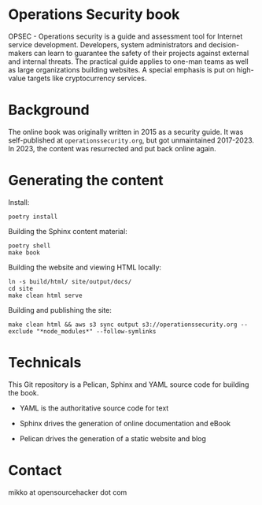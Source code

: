 # Operations Security book

OPSEC - Operations security is a guide and assessment tool for Internet service development.
Developers, system administrators and decision-makers can learn to guarantee the safety of their projects against external and internal threats. The practical guide applies to one-man teams as well as large organizations building websites. A special emphasis is put on high-value targets like cryptocurrency services.

# Background

The online book was originally written in 2015 as a security guide.
It was self-published at `operationssecurity.org`, but got unmaintained
2017-2023. In 2023, the content was resurrected and put back online again.

# Generating the content

Install:

```shell
poetry install
```

Building the Sphinx content material:

```shell
poetry shell
make book
```

Building the website and viewing HTML locally:

```shell
ln -s build/html/ site/output/docs/
cd site
make clean html serve
```

Building and publishing the site:

    make clean html && aws s3 sync output s3://operationssecurity.org --exclude "*node_modules*" --follow-symlinks

# Technicals

This Git repository is a Pelican, Sphinx and YAML source code for building the book.

* YAML is the authoritative source code for text

* Sphinx drives the generation of online documentation and eBook

* Pelican drives the generation of a static website and blog

# Contact

mikko at opensourcehacker dot com
